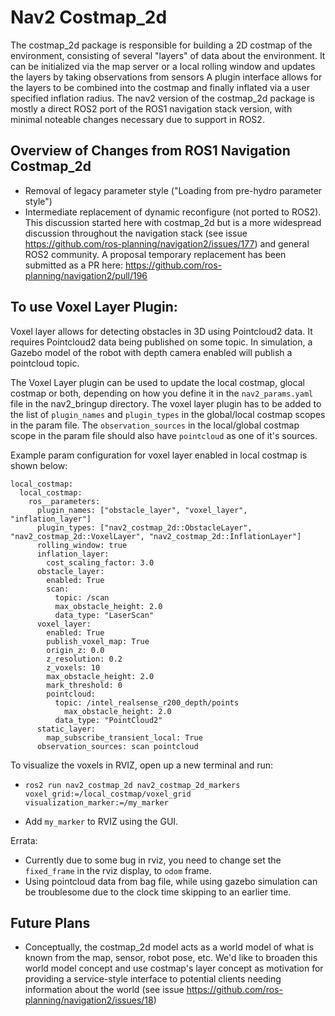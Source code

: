 # Nav2 Costmap_2d

The costmap_2d package is responsible for building a 2D costmap of the environment, consisting of several "layers" of data about the environment. It can be initialized via the map server or a local rolling window and updates the layers by taking observations from sensors A plugin interface allows for the layers to be combined into the
costmap and finally inflated via a user specified inflation radius. The nav2 version of the costmap_2d package is mostly a direct
ROS2 port of the ROS1 navigation stack version, with minimal noteable changes necessary due to support in ROS2. 

## Overview of Changes from ROS1 Navigation Costmap_2d
- Removal of legacy parameter style ("Loading from pre-hydro parameter style")
- Intermediate replacement of dynamic reconfigure (not ported to ROS2). This discussion started here with costmap_2d but is a more
widespread discussion throughout the navigation stack (see issue https://github.com/ros-planning/navigation2/issues/177) and 
general ROS2 community. A proposal temporary replacement has been submitted as a PR here: https://github.com/ros-planning/navigation2/pull/196

## To use Voxel Layer Plugin:
Voxel layer allows for detecting obstacles in 3D using Pointcloud2 data. It requires Pointcloud2 data being published on some topic. In simulation, a Gazebo model of the robot with depth camera enabled will publish a pointcloud topic.

The Voxel Layer plugin can be used to update the local costmap, glocal costmap or both, depending on how you define it in the `nav2_params.yaml` file in the nav2_bringup directory. The voxel layer plugin has to be added to the list of ```plugin_names``` and ```plugin_types``` in the global/local costmap scopes in the param file. The `observation_sources` in the local/global costmap scope in the param file should also have `pointcloud` as one of it's sources.

Example param configuration for voxel layer enabled in local costmap is shown below:
```
local_costmap:
  local_costmap:
    ros__parameters:
      plugin_names: ["obstacle_layer", "voxel_layer", "inflation_layer"]
      plugin_types: ["nav2_costmap_2d::ObstacleLayer", "nav2_costmap_2d::VoxelLayer", "nav2_costmap_2d::InflationLayer"]
      rolling_window: true
      inflation_layer:
        cost_scaling_factor: 3.0
      obstacle_layer:
        enabled: True
        scan:
          topic: /scan
          max_obstacle_height: 2.0
          data_type: "LaserScan"
      voxel_layer:
        enabled: True
        publish_voxel_map: True
        origin_z: 0.0
        z_resolution: 0.2
        z_voxels: 10
        max_obstacle_height: 2.0
        mark_threshold: 0
        pointcloud:
          topic: /intel_realsense_r200_depth/points
            max_obstacle_height: 2.0
          data_type: "PointCloud2"
      static_layer:
        map_subscribe_transient_local: True
      observation_sources: scan pointcloud
```


To visualize the voxels in RVIZ, open up a new terminal and run:
- ```ros2 run nav2_costmap_2d nav2_costmap_2d_markers voxel_grid:=/local_costmap/voxel_grid visualization_marker:=/my_marker```

- Add `my_marker` to RVIZ using the GUI.

Errata:
- Currently due to some bug in rviz, you need to change set the `fixed_frame` in the rviz display, to `odom` frame.
- Using pointcloud data from bag file, while using gazebo simulation can be troublesome due to the clock time skipping to an earlier time.

## Future Plans
- Conceptually, the costmap_2d model acts as a world model of what is known from the map, sensor, robot pose, etc. We'd like
to broaden this world model concept and use costmap's layer concept as motivation for providing a service-style interface to
potential clients needing information about the world (see issue https://github.com/ros-planning/navigation2/issues/18)
